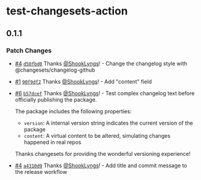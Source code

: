 # test-changesets-action

## 0.1.1

### Patch Changes

- [#4](https://github.com/ShookLyngs/test-changesets/pull/4) [`d50fbd0`](https://github.com/ShookLyngs/test-changesets/commit/d50fbd06186cfeacbaf9d9b685a85cedaeb94fa3) Thanks [@ShookLyngs](https://github.com/ShookLyngs)! - Change the changelog style with @changesets/changelog-github

- [#1](https://github.com/ShookLyngs/test-changesets/pull/1) [`90f9df2`](https://github.com/ShookLyngs/test-changesets/commit/90f9df21e055cfef1a7915d7a6811cceb6429046) Thanks [@ShookLyngs](https://github.com/ShookLyngs)! - Add "content" field

- [#6](https://github.com/ShookLyngs/test-changesets/pull/6) [`b57dcef`](https://github.com/ShookLyngs/test-changesets/commit/b57dcef5ad499139984e07c50e42f4b9f95cd383) Thanks [@ShookLyngs](https://github.com/ShookLyngs)! - Test complex changelog text before officially publishing the package.

  The package includes the following properties:

  - `version`: A internal version string indicates the current version of the package
  - `content`: A virtual content to be altered, simulating changes happened in real repos

  Thanks changesets for providing the wonderful versioning experience!

- [#4](https://github.com/ShookLyngs/test-changesets/pull/4) [`a4310d9`](https://github.com/ShookLyngs/test-changesets/commit/a4310d91ea105fa7abef6e1369e4b595c1b04eaa) Thanks [@ShookLyngs](https://github.com/ShookLyngs)! - Add title and commit message to the release workflow
